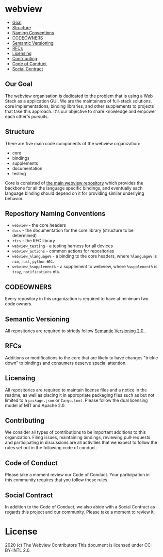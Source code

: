 # webview

- [Goal](#goal)
- [Structure](#structure)
- [Naming Conventions](#naming)
- [CODEOWNERS](#codeowners)
- [Semantic Versioning](#versioning)
- [RFCs](#rfcs)
- [Licensing](#licensing)
- [Contributing](#contributing)
- [Code of Conduct](#conduct)
- [Social Contract](#contract)

## Our Goal
[goal]: goal

The webview organisation is dedicated to the problem that is using a Web Stack as a application GUI. We are the maintainers of full-stack solutions, core implementations, binding libraries, and other supplements to projects that take this approach. It's our objective to share knowledge and empower each other's pursuits.

## Structure
[structure]: structure

There are five main code components of the webview organization:
- core
- bindings
- supplements
- documentation
- testing

Core is consisted of [the main webview repository](https://github.com/webview/webview) which provides the backbone for all the language specific bindings, and eventually each language binding should depend on it for providing similar underlying behavior.

## Repository Naming Conventions
[naming]: naming

- `webview` - the core headers
- `docs` - the documentation for the core library (structure to be determined)
- `rfcs` - the RFC library
- `webview_testing` - a testing harness for all devices
- `webview_actions` - common actions for repositories
- `webview_%language%` - a binding to the core headers, where `%language%` is `nim`, `rust`, `python` etc.
- `webview_%supplement%` - a supplement to webview, where `%supplement%` is `tray`, `notifications` etc.

## CODEOWNERS
[codeowners]: codeowners
Every repository in this organization is required to have at minimum two code owners.

## Semantic Versioning
[versioning]: versioning
All repositories are required to strictly follow [Semantic Versioning 2.0.](https://semver.org/).

## RFCs
[rfcs]: rfcs

Additions or modifications to the core that are likely to have changes "trickle down" to bindings and consumers deserve special attention. 

## Licensing
[licensing]: licensing

All repositories are required to maintain license files and a notice in the readme, as well as placing it in appropriate packaging files such as but not limited to a `package.json` or `Cargo.toml`. Please follow the dual licensing model of MIT and Apache 2.0.

## Contributing
[contributing]: contributing

We consider all types of contributions to be important additions to this organization. Filing issues, maintaining bindings, reviewing pull-requests and participating in discussions are all activities that we expect to follow the rules set out in the following code of conduct.

## Code of Conduct
[conduct]: conduct

Please take a moment review our Code of Conduct. Your participation in this community requires that you follow these rules.

## Social Contract
[contract]: contract

In addition to the Code of Conduct, we also abide with a Social Contract as regards this project and our community. Please take a moment to review it.

# License
2020 (c) The Webview Contributors
This document is licensed under CC-BY-INTL 2.0.
